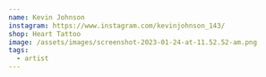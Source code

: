 ```yaml
---
name: Kevin Johnson
instagram: https://www.instagram.com/kevinjohnson_143/
shop: Heart Tattoo
image: /assets/images/screenshot-2023-01-24-at-11.52.52-am.png
tags:
  - artist
---
```

